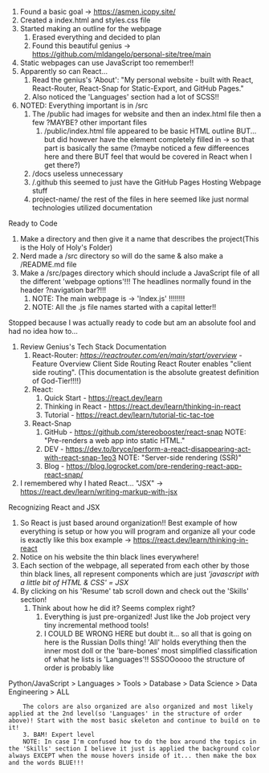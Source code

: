 1. Found a basic goal -> https://asmen.icopy.site/
2. Created a index.html and styles.css file
3. Started making an outline for the webpage
   1. Erased everything and decided to plan
   2. Found this beautiful genius -> https://github.com/mldangelo/personal-site/tree/main
4. Static webpages can use JavaScript too remember!!
5. Apparently so can React...
   1. Read the genius's 'About': "My personal website - built with React, React-Router, React-Snap for Static-Export, and GitHub Pages."
   2. Also noticed the 'Languages' section had a lot of SCSS!!
6. NOTED: Everything important is in /src
   1. The /public had images for website and then an index.html file then a few ?MAYBE? other important files
      1. /public/index.html file appeared to be basic HTML outline BUT...  but did however have the <head> element completely filled in -> so that part is basically the same (?maybe noticed a few differeences here and there BUT feel that would be covered in React when I get there?)
   2. /docs useless unnecessary
   3. /.github this seemed to just have the GitHub Pages Hosting Webpage stuff
   4. project-name/ the rest of the files in here seemed like just normal technologies utilized documentation


Ready to Code
1. Make a directory and then give it a name that describes the project(This is the Holy of Holy's Folder)
2. Nerd made a /src directory so will do the same & also make a /README.md file
3. Make a /src/pages directory which should include a JavaScript file of all the different 'webpage options'!!! The headlines normally found in the header ?navigation bar?!!!
   1. NOTE: The main webpage is -> 'Index.js' !!!!!!!!
   2. NOTE: All the .js file names started with a capital letter!!


Stopped because I was actually ready to code but am an absolute fool and had no idea how to...
1. Review Genius's Tech Stack Documentation
   1. React-Router: *https://reactrouter.com/en/main/start/overview*
        -Feature Overview
            Client Side Routing
            React Router enables "client side routing".
    (This documentation is the absolute greatest definition of God-Tier!!!!)
    2. React:
       1. Quick Start - https://react.dev/learn
       2. Thinking in React - https://react.dev/learn/thinking-in-react
       3. Tutorial - https://react.dev/learn/tutorial-tic-tac-toe
    3. React-Snap
       1. GitHub - https://github.com/stereobooster/react-snap
            NOTE: "Pre-renders a web app into static HTML."
       2. DEV - https://dev.to/bryce/perform-a-react-disappearing-act-with-react-snap-1eo3
            NOTE: "Server-side rendering (SSR)"
       3. Blog - https://blog.logrocket.com/pre-rendering-react-app-react-snap/
2. I remembered why I hated React...   "JSX" -> https://react.dev/learn/writing-markup-with-jsx



Recognizing React and JSX
1. So React is just based around organization!! Best example of how everything is setup or how you will program and organize all your code is exactly like this box example -> https://react.dev/learn/thinking-in-react
2. Notice on his website the thin black lines everywhere!
3. Each section of the webpage, all seperated from each other by those thin black lines, all represent components which are just *'javascript with a little bit of HTML & CSS' = JSX*
4. By clicking on his 'Resume' tab scroll down and check out the 'Skills' section!
   1. Think about how he did it? Seems complex right?
        1. Everything is just pre-organized! Just like the Job project very tiny incremental methood tools!
        2. I COULD BE WRONG HERE but doubt it... so all that is going on here is the Russian Dolls thing! 'All' holds everything then the inner most doll or the 'bare-bones' most simplified classification of what he lists is 'Languages'!! SSSOOoooo the structure of order is probably like
   
 Python/JavaScript > Languages > Tools > Database > Data Science > Data Engineering > ALL

        The colors are also organized are also organized and most likely applied at the 2nd level(so 'Languages' in the structure of order above)! Start with the most basic skeleton and continue to build on to it!
        3. BAM! Expert level
        NOTE: In case I'm confused how to do the box around the topics in the 'Skills' section I believe it just is applied the background color always EXCEPT when the mouse hovers inside of it... then make the box and the words BLUE!!!